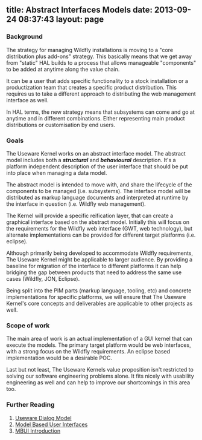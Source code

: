 title: Abstract Interfaces Models
date: 2013-09-24 08:37:43
layout: page
---

### Background
The strategy for managing Wildfly installations is moving to a "core distribution plus add-ons" strategy.
This basically means that we get away from "static" HAL builds to a process that allows manageable "components" to be added at anytime along the value chain.
<p/>
It can be a user that adds specific functionality to a stock installation or a productization team that creates a specific product distribution.
This requires us to take a different approach to distributing the web management interface as well.
<p/>
In HAL terms, the new strategy means that subsystems can come and go at anytime and in different combinations. Either representing main product distributions or customisation by end users.


### Goals
The Useware Kernel works on an abstract interface model.
The abstract model includes both a ***structural*** and ***behavioural*** description. It's a platform independent description of the user interface that should be put into place when managing a data model.
<p/>
The abstract model is intended to move with, and share the lifecycle of the components to be managed (i.e. subsystems).
The interface model will be distributed as markup language documents and interpreted at runtime by the interface in question (i.e. Wildfly web management).

<p/>
The Kernel will provide a specific reification layer, that can create a graphical interface based on the abstract model. Initially this will focus on the requirements for the Wildfly web interface (GWT, web technology), but alternate implementations can be provided for different target platforms (i.e. eclipse).

Although primarily being developed to accommodate Wildfly requirements, The Useware Kernel might be applicable to larger audience. By providing a baseline for migration of the interface to different platforms it can help bridging the gap between products that need to address the same use cases (Wildfly, JON, Eclipse). 

Being split into the PIM parts (markup language, tooling, etc) and concrete implementations for specific platforms, we will ensure that The Useware Kernel's core concepts and deliverables are applicable to other projects as well. 

### Scope of work

The main area of work is an actual implementation of a GUI kernel that can execute the models. The primary target platform would be web interfaces, with a strong focus on the Wildfly requirements.
An eclipse based implementation would be a desirable POC.
<p/>
Last but not least, The Useware Kernels value proposition isn't restricted to solving our software engineering problems alone. It fits nicely with usability engineering as well and can help to improve our shortcomings in this area too.

### Further Reading

1. [Useware Dialog Model](http://www.w3.org/wiki/images/8/80/Useware_Dialog_Modeling_%28useDM%29_Language_.pdf)
2. [Model Based User Interfaces](http://www.w3.org/2011/01/mbui-wg-charter)
3. [MBUI Introduction](https://docs.google.com/document/d/1Xp50GZ8EfY017AT_pCMBq5PeK8cwNEZi1a8hXexJkCc/edit)
